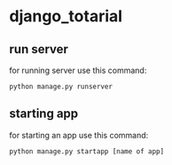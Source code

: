 # django_totarial

## run server

for running server use this command:
```console
python manage.py runserver
```

## starting app

for starting an app use this command:
```console
python manage.py startapp [name of app]
```